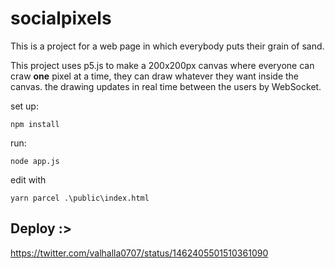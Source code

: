 # socialpixels
This is a project for a web page in which everybody puts their grain of sand.

This project uses p5.js to make a 200x200px canvas where everyone can craw **one** pixel at a time, they can draw whatever they want inside the canvas. the drawing updates in real time between the users by WebSocket.

set up:
```
npm install
```

run:
```
node app.js
```

edit with
```
yarn parcel .\public\index.html
```
## Deploy :>
https://twitter.com/valhalla0707/status/1462405501510361090
